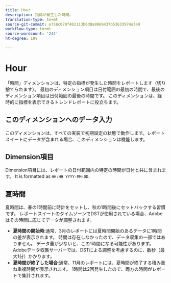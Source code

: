 ```yaml
---
title: Hour
description: 指標が発生した時間。
translation-type: tm+mt
source-git-commit: e758c070f402113b6d8a9069437b53633974a3e9
workflow-type: tm+mt
source-wordcount: '242'
ht-degree: 10%

---
```



# Hour

「時間」ディメンションは、特定の指標が発生した時間をレポートします（切り捨てられます）。 最初のディメンション項目は日付範囲の最初の時間で、最後のディメンション項目は日付範囲の最後の時間です。 このディメンションは、経時的に指標を表示できるトレンドレポートに役立ちます。

## このディメンションへのデータ入力

このディメンションは、すべての実装で初期設定の状態で動作します。レポートスイートにデータが含まれる場合、このディメンションは機能します。

## Dimension項目

Dimension項目には、レポートの日付範囲内の特定の時間が日付と共に含まれます。 It is formatted as `HH:HH YYYY-MM-DD`.

## 夏時間

夏時間は、春の1時間前に時計をセットし、秋の1時間後にセットバックする習慣です。 レポートスイートのタイムゾーンでDSTが使用されている場合、Adobeはその時間に応じてデータが調整されます。

* **夏時間の開始時**:通常、3月のレポートには夏時間開始のあるデータに1時間の差が表示されます。 時間は存在しなかったので、データ収集の一部ではありません。 データ量が少ないと、この1時間になる可能性があります。 Adobeデータ収集サーバーでは、DSTによる調整を考慮するのに、数秒（最大1分）かかります。
* **夏時間が終了した場合**:通常、11月のレポートには、夏時間が終了する積み重ね重複時間が表示されます。 1時間は2回発生したので、両方の時間がレポートで集計されます。
